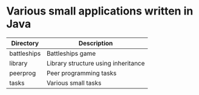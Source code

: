 # Various small applications written in Java 

Directory   | Description
------------|------------
battleships | Battleships game
library     | Library structure using inheritance
peerprog    | Peer programming tasks
tasks       | Various small tasks
